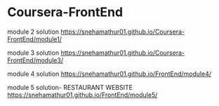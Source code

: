 # Coursera-FrontEnd

module 2 solution https://snehamathur01.github.io/Coursera-FrontEnd/module1/

module 3 solution https://snehamathur01.github.io/Coursera-FrontEnd/module3/

module 4 solution https://snehamathur01.github.io/FrontEnd/module4/

module 5 solution- RESTAURANT WEBSITE https://snehamathur01.github.io/FrontEnd/module5/
